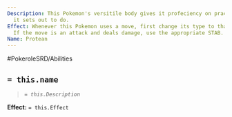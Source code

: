 ```yaml
---
Description: This Pokemon's versitile body gives it profeciency on practically everything
  it sets out to do.
Effect: Whenever this Pokemon uses a move, first change its type to that of the move.
  If the move is an attack and deals damage, use the appropriate STAB.
Name: Protean
---
```


#PokeroleSRD/Abilities

## `= this.name`

> *`= this.Description`*

**Effect:** `= this.Effect`